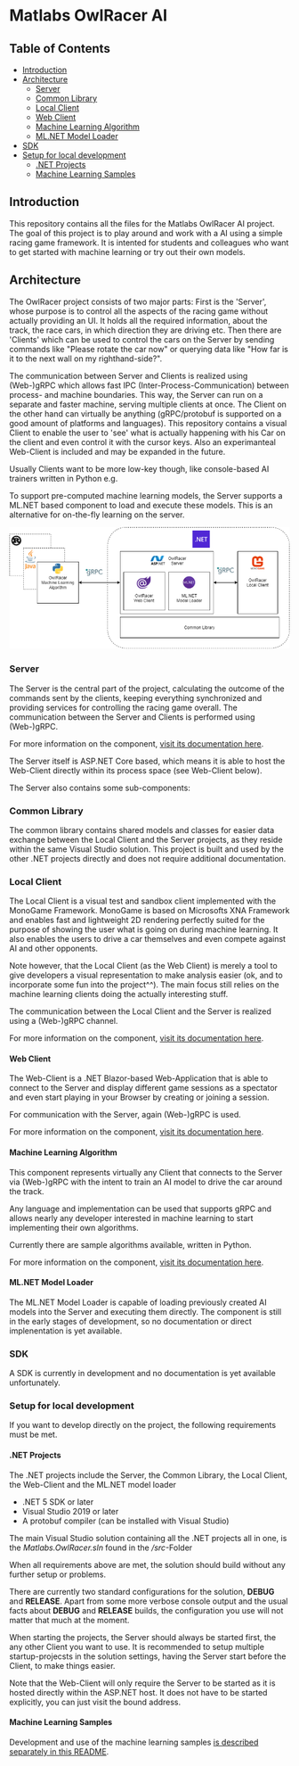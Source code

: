# Matlabs OwlRacer AI

## Table of Contents

* [Introduction](#introduction)
* [Architecture](#architecture)
  * [Server](#server)
  * [Common Library](#common-library)  
  * [Local Client](#local-client)  
  * [Web Client](#web-client)
  * [Machine Learning Algorithm](#machine-learning-algorithm)
  * [ML.NET Model Loader](#ml.net-model-loader)
* [SDK](#sdk)
* [Setup for local development](#setup-for-local-development)
  * [.NET Projects](#.net-projects)
  * [Machine Learning Samples](#machine-learning-samples)

## Introduction

This repository contains all the files for the Matlabs OwlRacer AI project. The goal of this project is to play around and work with a AI using a simple racing game framework. It is intented for students and colleagues who want to get started with machine learning or try out their own models.

## Architecture

The OwlRacer project consists of two major parts: First is the 'Server', whose purpose is to control all the aspects of the racing game without actually providing an UI. It holds all the required information, about the track, the race cars, in which direction they are driving etc. Then there are 'Clients' which can be used to control the cars on the Server by sending commands like "Please rotate the car now" or querying data like "How far is it to the next wall on my righthand-side?".

The communication between Server and Clients is realized using (Web-)gRPC which allows fast IPC (Inter-Process-Communication) between process- and machine boundaries. This way, the Server can run on a separate and faster machine, serving multiple clients at once. The Client on the other hand can virtually be anything (gRPC/protobuf is supported on a good amount of platforms and languages). This repository contains a visual Client to enable the user to 'see' what is actually happening with his Car on the client and even control it with the cursor keys. Also an experimanteal Web-Client is included and may be expanded in the future.

Usually Clients want to be more low-key though, like console-based AI trainers written in Python e.g.

To support pre-computed machine learning models, the Server supports a ML.NET based component to load and execute these models. This is an alternative for on-the-fly learning on the server.

![Architecture Overview](doc/OwlracerArchOverview.png "Architecture Overview")

### Server

The Server is the central part of the project, calculating the outcome of the commands sent by the clients, keeping everything synchronized and providing services for controlling the racing game overall. The communication between the Server and Clients is performed using (Web-)gRPC.

For more information on the component, [visit its documentation here](src/Matlabs.OwlRacer.Server/README.md).

The Server itself is ASP.NET Core based, which means it is able to host the Web-Client directly within its process space (see Web-Client below).

The Server also contains some sub-components:

### Common Library

The common library contains shared models and classes for easier data exchange between the Local Client and the Server projects, as they reside within the same Visual Studio solution. This project is built and used by the other .NET projects directly and does not require additional documentation.

### Local Client

The Local Client is a visual test and sandbox client implemented with the MonoGame Framework. MonoGame is based on Microsofts XNA Framework and enables fast and lightweight 2D rendering perfectly suited for the purpose of showing the user what is going on during machine learning. It also enables the users to drive a car themselves and even compete against AI and other opponents.

Note however, that the Local Client (as the Web Client) is merely a tool to give developers a visual representation to make analysis easier (ok, and to incorporate some fun into the project^^). The main focus still relies on the machine learning clients doing the actually interesting stuff.

The communication between the Local Client and the Server is realized using a (Web-)gRPC channel.

For more information on the component, [visit its documentation here](src/Matlabs.OwlRacer.GameClient/README.md).

#### Web Client

The Web-Client is a .NET Blazor-based Web-Application that is able to connect to the Server and display different game sessions as a spectator and even start playing in your Browser by creating or joining a session.

For communication with the Server, again (Web-)gRPC is used.

For more information on the component, [visit its documentation here](src/Matlabs.OwlRacer.WebClient/README.md).

#### Machine Learning Algorithm

This component represents virtually any Client that connects to the Server via (Web-)gRPC with the intent to train an AI model to drive the car around the track.

Any language and implementation can be used that supports gRPC and allows nearly any developer interested in machine learning to start implementing their own algorithms.

Currently there are sample algorithms available, written in Python.

For more information on the component, [visit its documentation here](src/PythonSamples/README.md).

#### ML.NET Model Loader

The ML.NET Model Loader is capable of loading previously created AI models into the Server and executing them directly. The component is still in the early stages of development, so no documentation or direct implenentation is yet available.

### SDK

A SDK is currently in development and no documentation is yet available unfortunately.

### Setup for local development

If you want to develop directly on the project, the following requirements must be met.

#### .NET Projects

The .NET projects include the Server, the Common Library, the Local Client, the Web-Client and the ML.NET model loader
* .NET 5 SDK or later
* Visual Studio 2019 or later
* A protobuf compiler (can be installed with Visual Studio)

The main Visual Studio solution containing all the .NET projects all in one, is the *Matlabs.OwlRacer.sln* found in the */src*-Folder

When all requirements above are met, the solution should build without any further setup or problems.

There are currently two standard configurations for the solution, **DEBUG** and **RELEASE**. Apart from some more verbose console output and the usual facts about **DEBUG** and **RELEASE** builds, the configuration you use will not matter that much at the moment.

When starting the projects, the Server should always be started first, the any other Client you want to use. It is recommended to setup multiple startup-projecsts in the solution settings, having the Server start before the Client, to make things easier.

Note that the Web-Client will only require the Server to be started as it is hosted directly within the ASP.NET host. It does not have to be started explicitly, you can just visit the bound address.

#### Machine Learning Samples

Development and use of the machine learning samples [is described separately in this README](src/PythonSamples/README.md).